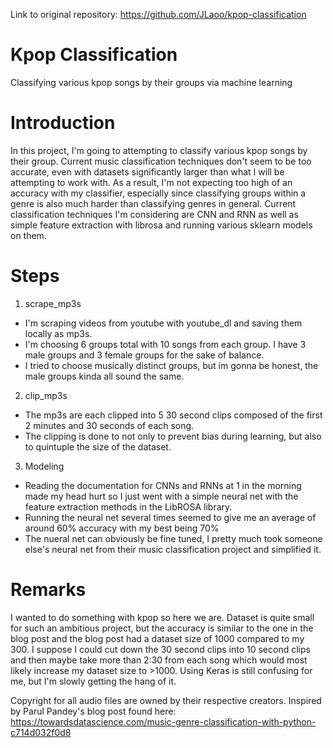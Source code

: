 Link to original repository: https://github.com/JLaoo/kpop-classification

# Kpop Classification
Classifying various kpop songs by their groups via machine learning

# Introduction
In this project, I'm going to attempting to classify various kpop songs by their group. Current music classification techniques don't seem to be too accurate, even with datasets significantly larger than what I will be attempting to work with. As a result, I'm not expecting too high of an accuracy with my classifier, especially since classifying groups within a genre is also much harder than classifying genres in general. Current classification techniques I'm considering are CNN and RNN as well as simple feature extraction with librosa and running various sklearn models on them.

# Steps
1) scrape_mp3s
- I'm scraping videos from youtube with youtube_dl and saving them locally as mp3s.
- I'm choosing 6 groups total with 10 songs from each group. I have 3 male groups and 3 female groups for the sake of balance.
- I tried to choose musically distinct groups, but im gonna be honest, the male groups kinda all sound the same.
2) clip_mp3s
- The mp3s are each clipped into 5 30 second clips composed of the first 2 minutes and 30 seconds of each song.
- The clipping is done to not only to prevent bias during learning, but also to quintuple the size of the dataset.
3) Modeling
- Reading the documentation for CNNs and RNNs at 1 in the morning made my head hurt so I just went with a simple neural net with the feature extraction methods in the LibROSA library.
- Running the neural net several times seemed to give me an average of around 60% accuracy with my best being 70%
- The nueral net can obviously be fine tuned, I pretty much took someone else's neural net from their music classification project and simplified it.

# Remarks
I wanted to do something with kpop so here we are. Dataset is quite small for such an ambitious project, but the accuracy is similar to the one in the blog post and the blog post had a dataset size of 1000 compared to my 300. I suppose I could cut down the 30 second clips into 10 second clips and then maybe take more than 2:30 from each song which would most likely increase my dataset size to >1000. Using Keras is still confusing for me, but I'm slowly getting the hang of it.

Copyright for all audio files are owned by their respective creators.
Inspired by Parul Pandey's blog post found here: https://towardsdatascience.com/music-genre-classification-with-python-c714d032f0d8
